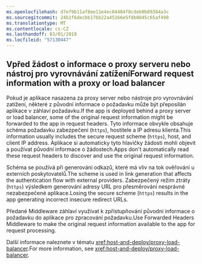 ```yaml
---
ms.openlocfilehash: d7ef9b11af8ee11e4ec84404f8cdeb0b89384a3c
ms.sourcegitcommit: 24b1f6decbb17bb22a45166e5fdb0845c65af498
ms.translationtype: MT
ms.contentlocale: cs-CZ
ms.lasthandoff: 03/01/2019
ms.locfileid: "57130447"
---
```

## <a name="forward-request-information-with-a-proxy-or-load-balancer"></a><span data-ttu-id="018b4-101">Vpřed žádost o informace o proxy serveru nebo nástroj pro vyrovnávání zatížení</span><span class="sxs-lookup"><span data-stu-id="018b4-101">Forward request information with a proxy or load balancer</span></span>

<span data-ttu-id="018b4-102">Pokud je aplikace nasazena za proxy server nebo nástroje pro vyrovnávání zatížení, některé z původní informace o požadavku může být přeposílán aplikace v záhlaví požadavku.</span><span class="sxs-lookup"><span data-stu-id="018b4-102">If the app is deployed behind a proxy server or load balancer, some of the original request information might be forwarded to the app in request headers.</span></span> <span data-ttu-id="018b4-103">Tyto informace obvykle obsahuje schéma požadavku zabezpečení (`https`), hostitele a IP adresu klienta.</span><span class="sxs-lookup"><span data-stu-id="018b4-103">This information usually includes the secure request scheme (`https`), host, and client IP address.</span></span> <span data-ttu-id="018b4-104">Aplikace si automaticky tyto hlavičky žádosti mohli objevit a používat původní informace o žádostech.</span><span class="sxs-lookup"><span data-stu-id="018b4-104">Apps don't automatically read these request headers to discover and use the original request information.</span></span>

<span data-ttu-id="018b4-105">Schéma se používá při generování odkazů, které má vliv na tok ověřování u externích poskytovatelů.</span><span class="sxs-lookup"><span data-stu-id="018b4-105">The scheme is used in link generation that affects the authentication flow with external providers.</span></span> <span data-ttu-id="018b4-106">Zabezpečený režim ztráty (`https`) výsledkem generování adresy URL pro přesměrování nesprávné nezabezpečené aplikace.</span><span class="sxs-lookup"><span data-stu-id="018b4-106">Losing the secure scheme (`https`) results in the app generating incorrect insecure redirect URLs.</span></span>

<span data-ttu-id="018b4-107">Předané Middleware záhlaví využívat k zpřístupňování původní informace o požadavku do aplikace pro zpracování požadavku.</span><span class="sxs-lookup"><span data-stu-id="018b4-107">Use Forwarded Headers Middleware to make the original request information available to the app for request processing.</span></span>

<span data-ttu-id="018b4-108">Další informace naleznete v tématu <xref:host-and-deploy/proxy-load-balancer>.</span><span class="sxs-lookup"><span data-stu-id="018b4-108">For more information, see <xref:host-and-deploy/proxy-load-balancer>.</span></span>
